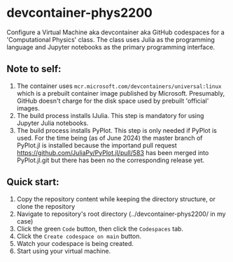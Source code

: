 # devcontainer-phys2200

Configure a Virtual Machine aka devcontainer aka GitHub codespaces for a 'Computational Physics' class. The class uses Julia as the programming language and Jupyter notebooks as the primary programming interface.

## Note to self:

1. The container uses `mcr.microsoft.com/devcontainers/universal:linux` which is a prebuilt container image published by Microsoft. Presumably, GitHub doesn't charge for the disk space used by prebuilt 'official' images.
2. The build process installs IJulia. This step is mandatory for using Jupyter Julia notebooks.
3. The build process installs PyPlot. This step is only needed if PyPlot is used. For the time being (as of June 2024) the master branch of PyPlot.jl is installed because the importand pull request https://github.com/JuliaPy/PyPlot.jl/pull/583 has been merged into PyPlot.jl.git but there has been no the corresponding release yet.

## Quick start:

1. Copy the repository content while keeping the directory structure, or clone the repository
2. Navigate to repository's root directory (../devcontainer-phys2200/ in my case)
3. Click the green `Code` button, then click the `Codespaces` tab.
4. Click the `Create codespace on main` button.
5. Watch your codespace is being created.
6. Start using your virtual machine. 
